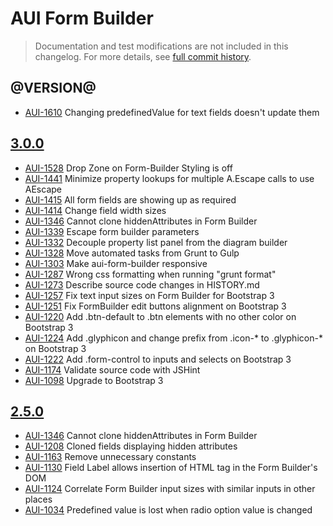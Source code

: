 # AUI Form Builder

> Documentation and test modifications are not included in this changelog. For more details, see [full commit history](https://github.com/liferay/alloy-ui/commits/master/src/aui-form-builder).

## @VERSION@

* [AUI-1610](https://issues.liferay.com/browse/AUI-1610) Changing predefinedValue for text fields doesn't update them

## [3.0.0](https://github.com/liferay/alloy-ui/releases/tag/3.0.0)

* [AUI-1528](https://issues.liferay.com/browse/AUI-1528) Drop Zone on Form-Builder Styling is off
* [AUI-1441](https://issues.liferay.com/browse/AUI-1441) Minimize property lookups for multiple A.Escape calls to use AEscape
* [AUI-1415](https://issues.liferay.com/browse/AUI-1415) All form fields are showing up as required
* [AUI-1414](https://issues.liferay.com/browse/AUI-1414) Change field width sizes
* [AUI-1346](https://issues.liferay.com/browse/AUI-1346) Cannot clone hiddenAttributes in Form Builder
* [AUI-1339](https://issues.liferay.com/browse/AUI-1339) Escape form builder parameters
* [AUI-1332](https://issues.liferay.com/browse/AUI-1332) Decouple property list panel from the diagram builder
* [AUI-1328](https://issues.liferay.com/browse/AUI-1328) Move automated tasks from Grunt to Gulp
* [AUI-1303](https://issues.liferay.com/browse/AUI-1303) Make aui-form-builder responsive
* [AUI-1287](https://issues.liferay.com/browse/AUI-1287) Wrong css formatting when running "grunt format"
* [AUI-1273](https://issues.liferay.com/browse/AUI-1273) Describe source code changes in HISTORY.md
* [AUI-1257](https://issues.liferay.com/browse/AUI-1257) Fix text input sizes on Form Builder for Bootstrap 3
* [AUI-1251](https://issues.liferay.com/browse/AUI-1251) Fix FormBuilder edit buttons alignment on Bootstrap 3
* [AUI-1220](https://issues.liferay.com/browse/AUI-1220) Add .btn-default to .btn elements with no other color on Bootstrap 3
* [AUI-1224](https://issues.liferay.com/browse/AUI-1224) Add .glyphicon and change prefix from .icon-* to .glyphicon-* on Bootstrap 3
* [AUI-1222](https://issues.liferay.com/browse/AUI-1222) Add .form-control to inputs and selects on Bootstrap 3
* [AUI-1174](https://issues.liferay.com/browse/AUI-1174) Validate source code with JSHint
* [AUI-1098](https://issues.liferay.com/browse/AUI-1098) Upgrade to Bootstrap 3

## [2.5.0](https://github.com/liferay/alloy-ui/releases/tag/2.5.0)

* [AUI-1346](https://issues.liferay.com/browse/AUI-1346) Cannot clone hiddenAttributes in Form Builder
* [AUI-1208](https://issues.liferay.com/browse/AUI-1208) Cloned fields displaying hidden attributes
* [AUI-1163](https://issues.liferay.com/browse/AUI-1163) Remove unnecessary constants
* [AUI-1130](https://issues.liferay.com/browse/AUI-1130) Field Label allows insertion of HTML tag in the Form Builder's DOM
* [AUI-1124](https://issues.liferay.com/browse/AUI-1124) Correlate Form Builder input sizes with similar inputs in other places
* [AUI-1034](https://issues.liferay.com/browse/AUI-1034) Predefined value is lost when radio option value is changed